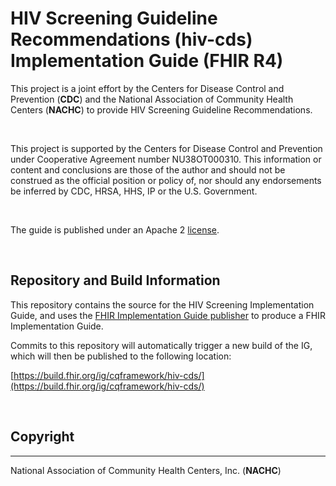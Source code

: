# HIV Screening Guideline Recommendations (hiv-cds) Implementation Guide (FHIR R4)

This project is a joint effort by the Centers for Disease Control and Prevention (**CDC**) and the National Association of Community Health Centers (**NACHC**) to provide HIV Screening Guideline Recommendations.

<br/>



This project is supported by the Centers for Disease Control and Prevention under Cooperative Agreement number NU38OT000310. This information or content and conclusions are those of the author and should not be construed as the official position or policy of, nor should any endorsements be inferred by CDC, HRSA, HHS, IP or the U.S. Government.

<br/>

The guide is published under an Apache 2 [license](LICENSE).

<br/>

## Repository and Build Information

This repository contains the source for the HIV Screening Implementation Guide, and uses the [FHIR Implementation Guide publisher](http://wiki.hl7.org/index.php?title=IG_Publisher_Documentation) to produce a FHIR Implementation Guide.

Commits to this repository will automatically trigger a new build of the IG, which will then be published to the following location:

[https://build.fhir.org/ig/cqframework/hiv-cds/](https://build.fhir.org/ig/cqframework/hiv-cds/)

<br/>

## Copyright 

***

National Association of Community Health Centers, Inc. (**NACHC**)


